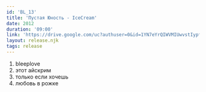 ```yaml
---
id: 'BL_13'
title: 'Пустая Юность - IceCream'
date: 2012
duration: '09:00'
link: 'https://drive.google.com/uc?authuser=0&id=1YN7eYrQIWVMIUwvstIypfgJenDkETI7f&export=download'
layout: release.njk
tags: release
---
```


01. bleeplove
02. этот айскрим
03. только если хочешь
04. любовь в рожке